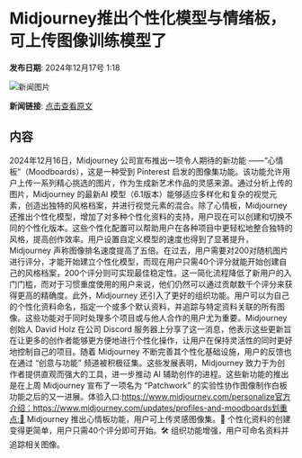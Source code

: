 # Midjourney推出个性化模型与情绪板，可上传图像训练模型了

**发布日期**: 2024年12月17号 1:18

![新闻图片](https://upload.chinaz.com/2024/1217/6387002383929722253365201.png)

**新闻链接**: [点击查看原文](https://www.aibase.com/zh/news/14003)

## 内容

2024年12月16日，Midjourney 公司宣布推出一项令人期待的新功能 ——“心情板”（Moodboards），这是一种受到 Pinterest 启发的图像集功能。该功能允许用户上传一系列精心挑选的图片，作为生成新艺术作品的灵感来源。通过分析上传的图片，Midjourney 的最新AI 模型（6.1版本）能够适应多样化和复杂的视觉元素，创造出独特的风格档案，并进行视觉元素的混合。除了心情板，Midjourney 还推出个性化模型，增加了对多种个性化资料的支持，用户现在可以创建和切换不同的个性化版本。这些个性化配置可以帮助用户在各种项目中更轻松地整合独特的风格，提高创作效率。用户设置自定义模型的速度也得到了显著提升，Midjourney 声称图像排名速度提高了五倍。在过去，用户需要对200对随机图片进行评分，才能开始建立个性化模型，而现在用户只需40个评分就能开始创建自己的风格档案，200个评分则可实现最佳稳定性。这一简化流程降低了新用户的入门门槛，而对于习惯重度使用的用户来说，他们仍然可以通过贡献数千个评分来获得更高的精确度。此外，Midjourney 还引入了更好的组织功能。用户可以为自己的个性化资料命名，指定一个或多个默认资料，并追踪与特定资料关联的所有图像。这些功能对于同时处理多个项目或与他人合作的用户尤为重要。Midjourney 创始人 David Holz 在公司 Discord 服务器上分享了这一消息，他表示这些更新旨在让更多的创作者能够更方便地进行个性化操作，让用户在保持灵活性的同时更好地控制自己的项目。随着 Midjourney 不断完善其个性化基础设施，用户的反馈也在通过 “创意与功能” 频道被积极征集。这些发展表明，Midjourney 致力于为创作者提供直观而强大的工具，进一步推动 AI 辅助创作的进程。这些新功能的推出是在上周 Midjourney 宣布了一项名为 “Patchwork” 的实验性协作图像制作白板功能之后的又一进展。体验入口:https://www.midjourney.com/personalize官方介绍：https://www.midjourney.com/updates/profiles-and-moodboards划重点:🌟 Midjourney 推出心情板功能，用户可上传灵感图像集。🚀 个性化资料的创建变得更简单，用户只需40个评分即可开始。🛠️ 组织功能增强，用户可命名资料并追踪相关图像。
